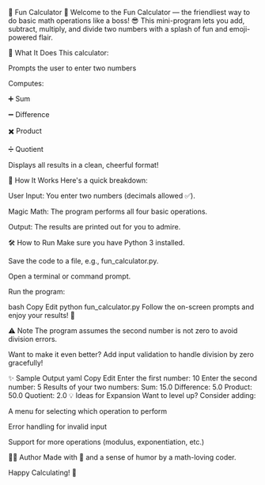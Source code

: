 🎉 Fun Calculator 🧮
Welcome to the Fun Calculator — the friendliest way to do basic math operations like a boss! 😎
This mini-program lets you add, subtract, multiply, and divide two numbers with a splash of fun and emoji-powered flair.

🚀 What It Does
This calculator:

Prompts the user to enter two numbers

Computes:

➕ Sum

➖ Difference

✖️ Product

➗ Quotient

Displays all results in a clean, cheerful format!

🧠 How It Works
Here's a quick breakdown:

User Input: You enter two numbers (decimals allowed ✅).

Magic Math: The program performs all four basic operations.

Output: The results are printed out for you to admire.

🛠️ How to Run
Make sure you have Python 3 installed.

Save the code to a file, e.g., fun_calculator.py.

Open a terminal or command prompt.

Run the program:

bash
Copy
Edit
python fun_calculator.py
Follow the on-screen prompts and enjoy your results! 🎉

⚠️ Note
The program assumes the second number is not zero to avoid division errors.

Want to make it even better? Add input validation to handle division by zero gracefully!

✨ Sample Output
yaml
Copy
Edit
Enter the first number: 10
Enter the second number: 5
Results of your two numbers:
Sum: 15.0
Difference: 5.0
Product: 50.0
Quotient: 2.0
💡 Ideas for Expansion
Want to level up? Consider adding:

A menu for selecting which operation to perform

Error handling for invalid input

Support for more operations (modulus, exponentiation, etc.)

🧑‍💻 Author
Made with 💖 and a sense of humor by a math-loving coder.

Happy Calculating! 🎊
